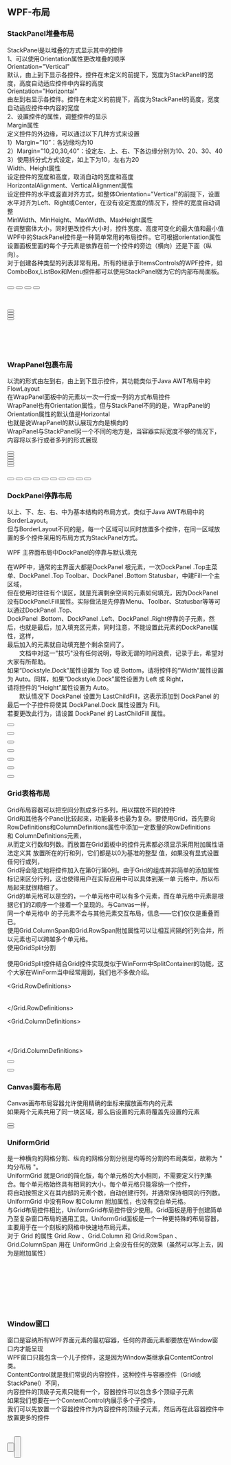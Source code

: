 ﻿## WPF-布局
### StackPanel堆叠布局				
StackPanel是以堆叠的方式显示其中的控件				
1、可以使用Orientation属性更改堆叠的顺序				
Orientation="Vertical"				
默认，由上到下显示各控件。控件在未定义的前提下，宽度为StackPanel的宽度，高度自动适应控件中内容的高度				
Orientation="Horizontal"				
由左到右显示各控件。控件在未定义的前提下，高度为StackPanel的高度，宽度自动适应控件中内容的宽度				
2、设置控件的属性，调整控件的显示				
Margin属性				
定义控件的外边缘，可以通过以下几种方式来设置				
1）Margin=”10”：各边缘均为10				
2）Margin=”10,20,30,40”：设定左、上、右、下各边缘分别为10、20、30、40				
3）使用拆分式方式设定，如上下为10，左右为20				
Width、Height属性				
设定控件的宽度和高度，取消自动的宽度和高度				
HorizontalAlignment、VerticalAlignment属性				
设定控件的水平或竖直对齐方式，如整体Orientation="Vertical"的前提下，设置水平对齐为Left、Right或Center，在没有设定宽度的情况下，控件的宽度自动调整				
MinWidth、MinHeight、MaxWidth、MaxHeight属性				
在调整窗体大小，同时更改控件大小时，控件宽度、高度可变化的最大值和最小值 				
WPF中的StackPanel控件是一种简单常用的布局控件。它可根据orientation属性设置面板里面的每个子元素是依靠在前一个控件的旁边（横向）还是下面（纵向）。				
对于创建各种类型的列表非常有用。所有的继承于ItemsControls的WPF控件，如ComboBox,ListBox和Menu控件都可以使用StackPanel做为它的内部布局面板。				
				
<StackPanel> 				
<Button Content="按钮"></Button>				
<Button Content="按钮"></Button>				
<Button Content="按钮"></Button>				
<Button Content="按钮"></Button>				
<Label Content="Label"></Label>				
<Label Content="Label"></Label>				
<Label Content="Label"></Label>				
</StackPanel> 				

<Window x:Class="WpfApplication1.MainWindow" 		
xmlns="http://schemas.microsoft.com/winfx/2006/xaml/presentation" 		
xmlns:x="http://schemas.microsoft.com/winfx/2006/xaml" 		
Title="MainWindow"> 		
<StackPanel Orientation="Horizontal"> 		
<Button Content="按钮"></Button>		
<Button Content="按钮"></Button>		
<Button Content="按钮"></Button>		
<Button Content="按钮"></Button>		
<Label Content="Label"></Label>		
<Label Content="Label"></Label>		
<Label Content="Label"></Label>		
</StackPanel> 		
</Window>		

### WrapPanel包裹布局		
以流的形式由左到右，由上到下显示控件，其功能类似于Java AWT布局中的FlowLayout		
在WrapPanel面板中的元素以一次一行或一列的方式布局控件		
WrapPanel也有Orientation属性，但与StackPanel不同的是，WrapPanel的Orientation属性的默认值是Horizontal		
也就是说WrapPanel的默认展现方向是横向的		
WrapPanel与StackPanel另一个不同的地方是，当容器实际宽度不够的情况下，内容将以多行或者多列的形式展现		
<WrapPanel>		
<Button Content="allen"></Button>		
<Button Content="allen"></Button>		
<Button Content="allen"></Button>		
<Button Content="allen"></Button>		
<Button Content="allen"></Button>		
<Button Content="allen"></Button>		
</WrapPanel>		

<WrapPanel Orientation="Vertical">				
<Button Content="allen1"></Button>				
<Button Content="allen2"></Button>				
<Button Content="allen3"></Button>				
<Button Content="allen4"></Button>				
<Button Content="allen5"></Button>				
<Button Content="allen6"></Button>				
<Button Content="allen7"></Button>				
<Button Content="allen8"></Button>				
<Button Content="allen9"></Button>				
<Button Content="allen10"></Button>				
</WrapPanel>				

### DockPanel停靠布局						
以上、下、左、右、中为基本结构的布局方式，类似于Java AWT布局中的BorderLayout。						
但与BorderLayout不同的是，每一个区域可以同时放置多个控件，在同一区域放置的多个控件采用的布局方式为StackPanel方式。						
						
WPF 主界面布局中DockPanel的停靠与默认填充						
						
在WPF中，通常的主界面大都是DockPanel 根元素，一次DockPanel .Top主菜单、DockPanel .Top Toolbar、DockPanel .Bottom Statusbar，中建Fill一个主区域，						
但在使用时往往有个误区，就是充满剩余空间的元素如何填充，因为DockPanel没有DockPanel.Fill属性。实际做法是先停靠Menu、Toolbar、Statusbar等等可以通过DockPanel .Top、						
DockPanel .Bottom、DockPanel .Left、DockPanel .Right停靠的子元素，然后，也就是最后，加入填充区元素，同时注意，不能设置此元素的DockPanel属性，这样，						
最后加入的元素就自动填充整个剩余空间了。						
　　文档中对这一"技巧"没有任何说明，导致无谓的时间浪费，记录于此，希望对大家有所帮助。						
如果“Dockstyle.Dock”属性设置为 Top 或 Bottom，请将控件的“Width”属性设置为 Auto。同样，如果“Dockstyle.Dock”属性设置为 Left 或 Right，						
请将控件的“Height”属性设置为 Auto。						
　　默认情况下 DockPanel 设置为 LastChildFill，这表示添加到 DockPanel 的最后一个子控件将使其 DockPanel.Dock 属性设置为 Fill。						
若要更改此行为，请设置 DockPanel 的 LastChildFill 属性。						
<DockPanel>						
<!--沿着上边缘拉伸-->						
<Button Content="Top" DockPanel.Dock="Top"></Button>						
<!--沿着下边缘拉伸-->						
<Button Content="Bottom" DockPanel.Dock="Bottom"></Button>						
<!--沿着左边缘拉伸-->						
<Button Content="Left" DockPanel.Dock="Left"></Button>						
<!--沿着右边缘拉伸-->						
<Button Content="Right" DockPanel.Dock="Right"></Button>						
<!--默认沿着左边缘拉伸-->						
<Button Content="allen5"></Button>						
<!--默认沿着左边缘拉伸-->						
<Button Content="allen6"></Button>						
<!--最后一个元素默认填充满整个容器剩余的空间-->						
<Button Content="默认最后一个自适应"></Button>						
</DockPanel>						

### Grid表格布局										
Grid布局容器可以把空间分割成多行多列，用以摆放不同的控件										
Grid和其他各个Panel比较起来，功能最多也最为复杂。要使用Grid，首先要向RowDefinitions和ColumnDefinitions属性中添加一定数量的RowDefinitions和 ColumnDefinitions元素，										
从而定义行数和列数。而放置在Grid面板中的控件元素都必须显示采用附加属性语法定义其 放置所在的行和列，它们都是以0为基准的整型 值，如果没有显式设置任何行或列，										
Grid将会隐式地将控件加入在第0行第0列。由于Grid的组成并非简单的添加属性标记来区分行列，这也使得用户在实际应用中可以具体到某一单 元格中，所以布局起来就很精细了。 										
Grid的单元格可以是空的，一个单元格中可以有多个元素，而在单元格中元素是根据它们的Z顺序一个接着一个呈现的。与Canvas一样，										
同一个单元格中 的子元素不会与其他元素交互布局，信息——它们仅仅是重叠而已。										
使用Grid.ColumnSpan和Grid.RowSpan附加属性可以让相互间隔的行列合并，所以元素也可以跨越多个单元格。 										
使用GridSplit分割										
<GridSplitter Height="6" VerticalAlignment="Stretch" HorizontalAlignment="Stretch" 										
               Grid.Row="2" Grid.Column="2"></GridSplitter>										
使用GridSplit控件结合Grid控件实现类似于WinForm中SplitContainer的功能，这个大家在WinForm当中经常用到，我们也不多做介绍。										
<Grid>										
<!--定义两行-->										
<Grid.RowDefinitions>										
<RowDefinition></RowDefinition>										
<RowDefinition></RowDefinition>										
</Grid.RowDefinitions>										
<!--定义三列-->										
<Grid.ColumnDefinitions>										
<ColumnDefinition></ColumnDefinition>										
<ColumnDefinition></ColumnDefinition>										
<ColumnDefinition></ColumnDefinition>										
</Grid.ColumnDefinitions>										
<!--Grid.Row或 Grid.Column的默认值为0-->										
<Button Content="默认在第一行第一列且填充"></Button>										
<!--如果我把Grid.Row的值设置成2，因为没有第三行，所以按钮会自动被放在最后一行，仍然是第二行-->										
<Button Grid.Row="1" Grid.Column="1" Content="第二行第二列"></Button>										
</Grid>										

### Canvas画布布局				
Canvas画布布局容器允许使用精确的坐标来摆放画布内的元素				
如果两个元素共用了同一块区域，那么后设置的元素将覆盖先设置的元素				
<Canvas>				
<Button Canvas.Left="100" Canvas.Top="100" Content="第一个按钮"></Button>				
<Button Canvas.Left="136" Canvas.Top="112" Content="第二个按钮"></Button>				
</Canvas>				

### UniformGrid				
是一种横向的网格分割、纵向的网格分割分别是均等的分割的布局类型，故称为 " 均分布局 "。				
UniformGrid 就是Grid的简化版，每个单元格的大小相同，不需要定义行列集合。每个单元格始终具有相同的大小，每个单元格只能容纳一个控件，				
将自动按照定义在其内部的元素个数，自动创建行列，并通常保持相同的行列数。UniformGrid 中没有Row 和Column 附加属性，也没有空白单元格。				
与Grid布局控件相比，UniformGrid布局控件很少使用。Grid面板是用于创建简单乃至复杂窗口布局的通用工具。UniformGrid面板是一个一种更特殊的布局容器，主要用于在一个刻板的网格中快速地布局元素。				
对于 Grid 的属性 Grid.Row 、Grid.Column 和 Grid.RowSpan 、Grid.ColumnSpan 用在 UniformGrid 上会没有任何的效果（虽然可以写上去，因为是附加属性）				
<UniformGrid Columns="2" Rows="3">				
    <Rectangle Fill="Aqua"/>				
    <Rectangle Fill="Red"/>				
    <Rectangle Fill="Red"/>				
    <Rectangle Fill="Aqua"/>				
    <Rectangle Fill="Aqua"/>				
    <Rectangle Fill="Red"/>				
</UniformGrid>				

### Window窗口						
窗口是容纳所有WPF界面元素的最初容器，任何的界面元素都要放在Window窗口内才能呈现						
WPF窗口只能包含一个儿子控件，这是因为Window类继承自ContentControl类。						
ContentControl就是我们常说的内容控件，这种控件与容器控件（Grid或StackPanel）不同，						
内容控件的顶级子元素只能有一个，容器控件可以包含多个顶级子元素						
如果我们想要在一个ContentControl内展示多个子控件，						
我们可以先放置一个容器控件作为内容控件的顶级子元素，然后再在此容器控件中放置更多的控件						
<Window x:Class="WpfApplication1.MainWindow" 						
xmlns="http://schemas.microsoft.com/winfx/2006/xaml/presentation" 						
xmlns:x="http://schemas.microsoft.com/winfx/2006/xaml" 						
Title="MainWindow" Height="350" Width="525"> 						
<Grid>						
<Button Content="Button" />						
<Button Content="Button" />						
</Grid>						
</Window>						
	


